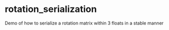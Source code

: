 # rotation_serialization
Demo of how to serialize a rotation matrix within 3 floats in a stable manner
